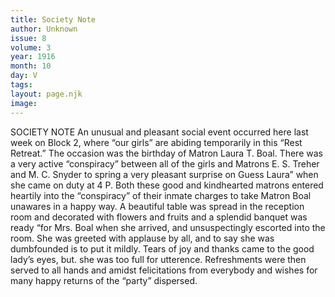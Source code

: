 ```yaml
---
title: Society Note
author: Unknown
issue: 8
volume: 3
year: 1916
month: 10
day: V
tags:
layout: page.njk
image:
---
```

SOCIETY NOTE       An unusual and pleasant social event occurred here last week on Block 2, where “our girls” are abiding temporarily in this “Rest Retreat.” The occasion was the birthday of Matron Laura T. Boal. There was a very active “conspiracy” between all of the girls and Matrons E. S. Treher and M. C. Snyder to spring a very pleasant surprise on Guess Laura” when she came on duty at 4 P. Both these good and kindhearted matrons entered heartily into the “conspiracy” of their inmate charges to take Matron Boal unawares in a happy way.       A beautiful table was spread in the reception room and decorated with flowers and fruits and a splendid banquet was ready “for Mrs. Boal when she arrived, and unsuspectingly escorted into the room.       She was greeted with applause by all, and to say she was dumbfounded is to put it mildly. Tears of joy and thanks came to the good lady’s eyes, but. she was too full for utterence. Refreshments were then served to all hands and amidst felicitations from everybody and wishes for many happy returns of the “party” dispersed. 

